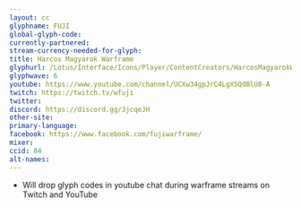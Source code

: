 ```yaml
---
layout: cc
glyphname: FUJI
global-glyph-code:
currently-partnered:
stream-currency-needed-for-glyph:
title: Harcos Magyarok Warframe
glyphurl: /Lotus/Interface/Icons/Player/ContentCreators/HarcosMagyarokWarframe.png
glyphwave: 6
youtube: https://www.youtube.com/channel/UCXw34gpJrC4LgXSQdBlU8-A
twitch: https://twitch.tv/wfuji
twitter:
discord: https://discord.gg/3jcqeJH
other-site:
primary-language:
facebook: https://www.facebook.com/fujiwarframe/
mixer:
ccid: 84
alt-names:
---
```

* Will drop glyph codes in youtube chat during warframe streams on Twitch and YouTube
